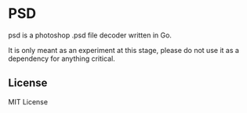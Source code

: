 # PSD #

psd is a photoshop .psd file decoder written in Go.

It is only meant as an experiment at this stage, please do not use it as a dependency for anything critical.

## License ##

MIT License


